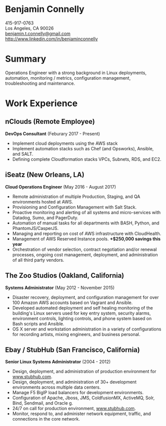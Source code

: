 Benjamin Connelly
=================

415-917-0763\
Los Angeles, CA 90026\
benjamin.t.connelly@gmail.com\
http://www.linkedin.com/in/benjaminconnelly

Summary
=======

Operations Engineer with a strong background in Linux deployments,
automation, monitoring / metrics, configuration management,
troubleshooting and maintenance.

Work Experience
===============

nClouds (Remote Employee)
-------------------------

**DevOps Consultant** (Feburary 2017 - Present)

-   Implement cloud deployments using the AWS stack
-   Implement automation stacks such as Chef (and Opsworks), Ansible,
    and SALT.
-   Defining complete Cloudformation stacks VPCs, Subnets, RDS, and EC2.

iSeatz (New Orleans, LA)
------------------------

**Cloud Operations Engineer** (May 2016 - August 2017)

-   Remote administration of multiple Production, Staging, and QA
    environments hosted at AWS.
-   Provisioning and Configuration Management with Salt Stack.
-   Proactive monitoring and alerting of all systems and micro-services
    with Datadog, Sumo, and PagerDuty.
-   Automation of manual tasks for all departments with BASH, Python,
    and PhantomJS/CasperJS.
-   Managing and reporting on cost of AWS infrastructure with
    CloudHealth.
-   Management of AWS Reserved Instance pools. **+\$250,000 savings this
    year**
-   Orchestration of vendor selection, contract negotiation and/or
    renewal processes, ongoing cost management, deployment, and
    administration of all third party vendors.

The Zoo Studios (Oakland, California)
-------------------------------------

**Systems Administrator** (May 2012 - November 2015)

-   Disaster recovery, deployment, and configuration management for over
    100 Amazon AWS accounts based on Vagrant and Ansible.
-   Developed automated deployment and self healing monitoring of the
    building's Linux servers used for key entry system, security alarms,
    environment controls, lighting controls, and phone system based on
    Bash scripts and Ansible.
-   OS X server and workstation administration in a variety of
    configurations for recording artists, mixing engineers, and business
    personal.

Ebay / StubHub (San Francisco, California)
------------------------------------------

**Senior Linux Systems Administrator** (2004 - 2012)

-   Design, deployment, and administration of production environment for
    www.stubhub.com.
-   Design, deployment, and administration of 30+ development
    environments across multiple data centers.
-   Manage F5 BigIP load balancers for development environments.
-   Configuration of Apache, Jboss, JMS, ColdfusionMX, ActiveMQ, Solr,
    Bind, Sendmail, and Oracle g.
-   24/7 on call for production environment, www.stubhub.com.
-   Monitor, respond to, and administer network equipment, traffic, and
    connections in the core network.
